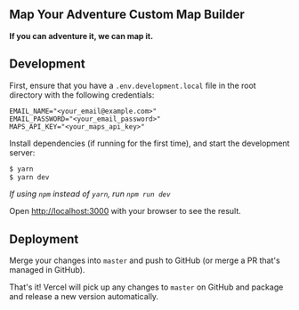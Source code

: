 ## Map Your Adventure Custom Map Builder

**If you can adventure it, we can map it.**

## Development

First, ensure that you have a `.env.development.local` file in the root directory with the following credentials:

```
EMAIL_NAME="<your_email@example.com>"
EMAIL_PASSWORD="<your_email_password>"
MAPS_API_KEY="<your_maps_api_key>"
```

Install dependencies (if running for the first time), and start the development server:

```bash
$ yarn
$ yarn dev
```
*If using `npm` instead of `yarn`, run `npm run dev`*

Open [http://localhost:3000](http://localhost:3000) with your browser to see the result.

## Deployment

Merge your changes into `master` and push to GitHub (or merge a PR that's managed in GitHub).

That's it! Vercel will pick up any changes to `master` on GitHub and package and release a new version automatically.
